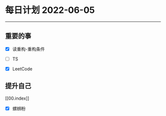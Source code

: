 #  每日计划 2022-06-05
---
## 重要的事
- [x]  读重构-重构条件
- [ ]  TS
- [x]  LeetCode




## 提升自己
  
  



[[00.index]]
- [x] 螺蛳粉



